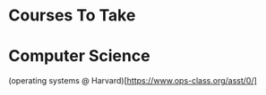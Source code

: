Courses To Take
=======


# Computer Science  
(operating systems @ Harvard)[https://www.ops-class.org/asst/0/]  
